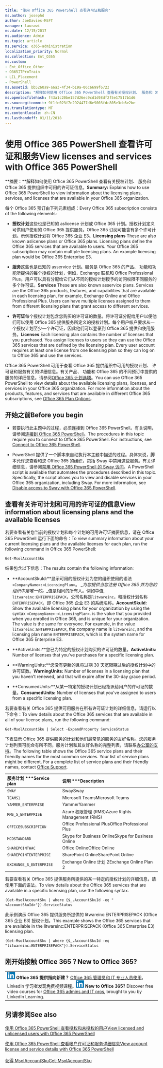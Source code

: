```yaml
---
title: "使用 Office 365 PowerShell 查看许可证和服务"
ms.author: josephd
author: JoeDavies-MSFT
manager: laurawi
ms.date: 12/15/2017
ms.audience: Admin
ms.topic: article
ms.service: o365-administration
localization_priority: Normal
ms.collection: Ent_O365
ms.custom:
- Ent_Office_Other
- O365ITProTrain
- LIL_Placement
- PowerShell
ms.assetid: bb5260a9-a6a3-4f34-b19a-06c6699f6723
description: "解释如何使用 Office 365 PowerShell 查看有关授权计划、 服务和 Office 365 提供组织中可用的许可证信息。"
ms.openlocfilehash: f43a1c20be157d26ec9cd1d98df2f5e17517b1d6
ms.sourcegitcommit: 9f1fe023f7e2924477d6e9003fdc805e3cb6e2be
ms.translationtype: MT
ms.contentlocale: zh-CN
ms.lasthandoff: 01/11/2018
---
```

# <a name="view-licenses-and-services-with-office-365-powershell"></a><span data-ttu-id="609b9-103">使用 Office 365 PowerShell 查看许可证和服务</span><span class="sxs-lookup"><span data-stu-id="609b9-103">View licenses and services with Office 365 PowerShell</span></span>

<span data-ttu-id="609b9-104">**摘要：**解释如何使用 Office 365 PowerShell 查看有关授权计划、 服务和 Office 365 提供组织中可用的许可证信息。</span><span class="sxs-lookup"><span data-stu-id="609b9-104">**Summary:** Explains how to use Office 365 PowerShell to view information about the licensing plans, services, and licenses that are available in your Office 365 organization.</span></span>
  
<span data-ttu-id="609b9-105">每个 Office 365 预订由下列元素组成：</span><span class="sxs-lookup"><span data-stu-id="609b9-105">Every Office 365 subscription consists of the following elements:</span></span>
- <span data-ttu-id="609b9-p101">**授权计划**这些也是已知的 aslicense 计划或 Office 365 计划。授权计划定义可供用户使用的 Office 365 提供服务。Office 365 订阅可能含有多个许可计划。示例授权计划将 Office 365 企业 E3。</span><span class="sxs-lookup"><span data-stu-id="609b9-p101">**Licensing plans** These are also known aslicense plans or Office 365 plans. Licensing plans define the Office 365 services that are available to users. Your Office 365 subscription may contain multiple licensing plans. An example licensing plan would be Office 365 Enterprise E3.</span></span>
    
- <span data-ttu-id="609b9-p102">**服务**这些也是已知的 asservice 计划。服务是 Office 365 的产品、 功能和功能所提供的每个授权的计划，例如，Exchange 联机和 Office Professional Plus。用户可以具有分配给它们从不同的授权计划授予的访问权限不同服务的多个许可证。</span><span class="sxs-lookup"><span data-stu-id="609b9-p102">**Services** These are also known asservice plans. Services are the Office 365 products, features, and capabilities that are available in each licensing plan, for example, Exchange Online and Office Professional Plus. Users can have multiple licenses assigned to them from different licensing plans that grant access to different services.</span></span>
    
- <span data-ttu-id="609b9-p103">**许可证**每个授权计划包含您购买的许可证的数量。将许可证分配给用户以便他们可以使用 Office 365 提供服务所定义的授权计划。每个用户帐户要求从一个授权计划至少一个许可证，因此他们可以登录到 Office 365 提供和使用服务。</span><span class="sxs-lookup"><span data-stu-id="609b9-p103">**Licenses** Each licensing plan contains the number of licenses that you purchased. You assign licenses to users so they can use the Office 365 services that are defined by the licensing plan. Every user account requires at least one license from one licensing plan so they can log on to Office 365 and use the services.</span></span>
    
<span data-ttu-id="609b9-p104">Office 365 PowerShell 可用于查看 Office 365 提供组织中可用的授权计划、 许可证和服务有关的详细信息。有关产品、 功能和 Office 365 的不同预订中提供的服务的详细信息，请参阅[Office 365 计划选项](https://go.microsoft.com/fwlink/p/?LinkId=691147)。</span><span class="sxs-lookup"><span data-stu-id="609b9-p104">You can use Office 365 PowerShell to view details about the available licensing plans, licenses, and services in your Office 365 organization. For more information about the products, features, and services that are available in different Office 365 subscriptions, see [Office 365 Plan Options](https://go.microsoft.com/fwlink/p/?LinkId=691147).</span></span>
## <a name="before-you-begin"></a><span data-ttu-id="609b9-118">开始之前</span><span class="sxs-lookup"><span data-stu-id="609b9-118">Before you begin</span></span>
<span data-ttu-id="609b9-119"><a name="RTT"> </a></span><span class="sxs-lookup"><span data-stu-id="609b9-119"></span></span>

- <span data-ttu-id="609b9-p105">若要执行此主题中的过程，必须连接到 Office 365 PowerShell。有关说明，请参阅[连接到 Office 365 PowerShell](connect-to-office-365-powershell.md)。</span><span class="sxs-lookup"><span data-stu-id="609b9-p105">The procedures in this topic require you to connect to Office 365 PowerShell. For instructions, see [Connect to Office 365 PowerShell](connect-to-office-365-powershell.md).</span></span>
    
- <span data-ttu-id="609b9-p106">PowerShell 提供了一个脚本来自动执行本主题中描述的过程。具体来说，脚本允许您查看和您 Office 365 的组织，包括 Sway 中禁用这些服务。有关详细信息，请参阅[禁用 Office 365 PowerShell 的 Sway 访问](disable-access-to-sway-with-office-365-powershell.md)。</span><span class="sxs-lookup"><span data-stu-id="609b9-p106">A PowerShell script is available that automates the procedures described in this topic. Specifically, the script allows you to view and disable services in your Office 365 organization, including Sway. For more information, see [Disable access to Sway with Office 365 PowerShell](disable-access-to-sway-with-office-365-powershell.md).</span></span>
    
## <a name="view-information-about-licensing-plans-and-the-available-licenses"></a><span data-ttu-id="609b9-125">查看有关许可计划和可用的许可证的信息</span><span class="sxs-lookup"><span data-stu-id="609b9-125">View information about licensing plans and the available licenses</span></span>
<span data-ttu-id="609b9-126"><a name="ShortVersion"> </a></span><span class="sxs-lookup"><span data-stu-id="609b9-126"></span></span>

<span data-ttu-id="609b9-127">若要查看有关您当前的授权计划和每个计划的可用许可证摘要信息，请在 Office 365 PowerShell 运行下面的命令：</span><span class="sxs-lookup"><span data-stu-id="609b9-127">To view summary information about your current licensing plans and the available licenses for each plan, run the following command in Office 365 PowerShell:</span></span>
  
```
Get-MsolAccountSku
```

<span data-ttu-id="609b9-128">结果包含以下信息：</span><span class="sxs-lookup"><span data-stu-id="609b9-128">The results contain the following information:</span></span>
  
- <span data-ttu-id="609b9-p107">**AccountSkuId:**显示可用的授权计划为您的组织使用的语法`<CompanyName>:<LicensingPlan>`。 _<CompanyName>_为您提供当您注册 Office 365 并为您的组织中是唯一的。_<LicensingPlan>_值是相同的所有人。例如中值, `litwareinc:ENTERPRISEPACK`，公司名称是`litwareinc`，和授权计划名称`ENTERPRISEPACK`，即 Office 365 企业 E3 的系统名称。</span><span class="sxs-lookup"><span data-stu-id="609b9-p107">**AccountSkuId:** Show the available licensing plans for your organization by using the syntax `<CompanyName>:<LicensingPlan>`.  _<CompanyName>_ is the value that you provided when you enrolled in Office 365, and is unique for your organization. The _<LicensingPlan>_ value is the same for everyone. For example, in the value `litwareinc:ENTERPRISEPACK`, the company name is  `litwareinc`, and the licensing plan name  `ENTERPRISEPACK`, which is the system name for Office 365 Enterprise E3.</span></span>
    
- <span data-ttu-id="609b9-133">**ActiveUnits:**您已为特定的授权计划购买的许可证的数量。</span><span class="sxs-lookup"><span data-stu-id="609b9-133">**ActiveUnits:** Number of licenses that you've purchases for a specific licensing plan.</span></span>
    
- <span data-ttu-id="609b9-134">**WarningUnits:**您没有更新的且将过期 30 天宽限期过后的授权计划中的许可证数。</span><span class="sxs-lookup"><span data-stu-id="609b9-134">**WarningUnits:** Number of licenses in a licensing plan that you haven't renewed, and that will expire after the 30-day grace period.</span></span>
    
- <span data-ttu-id="609b9-135">**ConsumedUnits:**从某一特定的授权计划已经指派给用户的许可证的数量。</span><span class="sxs-lookup"><span data-stu-id="609b9-135">**ConsumedUnits:** Number of licenses that you've assigned to users from a specific licensing plan.</span></span>
    
<span data-ttu-id="609b9-136">若要查看有关 Office 365 提供可用服务在所有许可证计划的详细信息，请运行以下命令：</span><span class="sxs-lookup"><span data-stu-id="609b9-136">To view details about the Office 365 services that are available in all of your license plans, run the following command:</span></span>
  
```
Get-MsolAccountSku | Select -ExpandProperty ServiceStatus
```

<span data-ttu-id="609b9-p108">下表显示 Office 365 提供服务的计划和他们最常见的服务的友好名称。您的服务计划列表可能会有所不同。服务计划和其友好名称的完整列表，请联系[办公室的支持](https://support.office.com/home/contact)。</span><span class="sxs-lookup"><span data-stu-id="609b9-p108">The following table shows the Office 365 service plans and their friendly names for the most common services. Your list of service plans might be different. For a complete list of service plans and their friendly names, contact [Office Support](https://support.office.com/home/contact).</span></span>
  
|<span data-ttu-id="609b9-140">服务计划 ***</span><span class="sxs-lookup"><span data-stu-id="609b9-140">****Service plan****</span></span>|<span data-ttu-id="609b9-141">说明 ***</span><span class="sxs-lookup"><span data-stu-id="609b9-141">****Description****</span></span>|
|:-----|:-----|
| `SWAY` <br/> |<span data-ttu-id="609b9-142">Sway</span><span class="sxs-lookup"><span data-stu-id="609b9-142">Sway</span></span>  <br/> |
| `TEAMS1` <br/> |<span data-ttu-id="609b9-143">Microsoft Teams</span><span class="sxs-lookup"><span data-stu-id="609b9-143">Microsoft Teams</span></span>  <br/> |
| `YAMMER_ENTERPRISE` <br/> |<span data-ttu-id="609b9-144">Yammer</span><span class="sxs-lookup"><span data-stu-id="609b9-144">Yammer</span></span>  <br/> |
| `RMS_S_ENTERPRISE` <br/> |<span data-ttu-id="609b9-145">Azure 权限管理 (RMS)</span><span class="sxs-lookup"><span data-stu-id="609b9-145">Azure Rights Management (RMS)</span></span>  <br/> |
| `OFFICESUBSCRIPTION` <br/> |<span data-ttu-id="609b9-146">Office Professional Plus</span><span class="sxs-lookup"><span data-stu-id="609b9-146">Office Professional Plus</span></span>  <br/> |
| `MCOSTANDARD` <br/> |<span data-ttu-id="609b9-147">Skype for Business Online</span><span class="sxs-lookup"><span data-stu-id="609b9-147">Skype for Business Online</span></span>  <br/> |
| `SHAREPOINTWAC` <br/> |<span data-ttu-id="609b9-148">Office Online</span><span class="sxs-lookup"><span data-stu-id="609b9-148">Office Online</span></span>  <br/> |
| `SHAREPOINTENTERPRISE` <br/> |<span data-ttu-id="609b9-149">SharePoint Online</span><span class="sxs-lookup"><span data-stu-id="609b9-149">SharePoint Online</span></span>  <br/> |
| `EXCHANGE_S_ENTERPRISE` <br/> |<span data-ttu-id="609b9-150">Exchange Online 计划 2</span><span class="sxs-lookup"><span data-stu-id="609b9-150">Exchange Online Plan 2</span></span>  <br/> |
   
<span data-ttu-id="609b9-151">若要查看有关 Office 365 提供服务所提供的某一特定的授权计划的详细信息，请使用下面的语法。</span><span class="sxs-lookup"><span data-stu-id="609b9-151">To view details about the Office 365 services that are available in a specific licensing plan, use the following syntax.</span></span>
  
```
(Get-MsolAccountSku | where {$_.AccountSkuId -eq " <AccountSkuId>"}).ServiceStatus
```

<span data-ttu-id="609b9-152">此示例演示 Office 365 提供服务所提供的 litwareinc:ENTERPRISEPACK (Office 365 企业 E3) 授权计划。</span><span class="sxs-lookup"><span data-stu-id="609b9-152">This example shows the Office 365 services that are available in the  litwareinc:ENTERPRISEPACK (Office 365 Enterprise E3) licensing plan.</span></span>
  
```
(Get-MsolAccountSku | where {$_.AccountSkuId -eq "litwareinc:ENTERPRISEPACK"}).ServiceStatus
```

## <a name="new-to-office-365"></a><span data-ttu-id="609b9-153">刚开始接触 Office 365？</span><span class="sxs-lookup"><span data-stu-id="609b9-153">New to Office 365?</span></span>
<span data-ttu-id="609b9-154"><a name="ShortVersion"> </a></span><span class="sxs-lookup"><span data-stu-id="609b9-154"></span></span>

||
|:-----|
|<span data-ttu-id="609b9-p109">![LinkedIn 学习的短图标](images/d547e1cb-7c66-422b-85be-7e7db2a9cf97.png) **Office 365 提供指向新建？**        [Office 365 管理员和 IT 专业人员使用](https://support.office.com/article/Office-365-admin-and-IT-pro-courses-68cc9b95-0bdc-491e-a81f-ee70b3ec63c5)，LinkedIn 学习者发现免费视频课程。</span><span class="sxs-lookup"><span data-stu-id="609b9-p109">![The short icon for LinkedIn Learning](images/d547e1cb-7c66-422b-85be-7e7db2a9cf97.png) **New to Office 365?**         Discover free video courses for [Office 365 admins and IT pros](https://support.office.com/article/Office-365-admin-and-IT-pro-courses-68cc9b95-0bdc-491e-a81f-ee70b3ec63c5), brought to you by LinkedIn Learning.</span></span> |
   
## <a name="see-also"></a><span data-ttu-id="609b9-157">另请参阅</span><span class="sxs-lookup"><span data-stu-id="609b9-157">See also</span></span>
<span data-ttu-id="609b9-158"><a name="ShortVersion"> </a></span><span class="sxs-lookup"><span data-stu-id="609b9-158"></span></span>

#### 

[<span data-ttu-id="609b9-159">使用 Office 365 PowerShell 查看授权和未授权的用户</span><span class="sxs-lookup"><span data-stu-id="609b9-159">View licensed and unlicensed users with Office 365 PowerShell</span></span>](view-licensed-and-unlicensed-users-with-office-365-powershell.md)
  
[<span data-ttu-id="609b9-160">使用 Office 365 PowerShell 查看帐户许可证和服务详细信息</span><span class="sxs-lookup"><span data-stu-id="609b9-160">View account license and service details with Office 365 PowerShell</span></span>](view-account-license-and-service-details-with-office-365-powershell.md)
#### 

[<span data-ttu-id="609b9-161">获得 MsolAccountSku</span><span class="sxs-lookup"><span data-stu-id="609b9-161">Get-MsolAccountSku</span></span>](https://go.microsoft.com/fwlink/p/?LinkId=691549)

